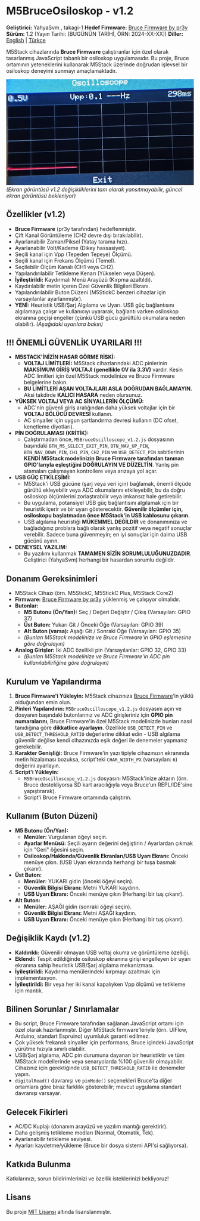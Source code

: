 # M5BruceOsiloskop - v1.2

**Geliştirici:** YahyaSvm , takagi-1
**Hedef Firmware:** [Bruce Firmware by pr3y](https://github.com/pr3y/Bruce)
**Sürüm:** 1.2 (Yayın Tarihi: [BUGÜNÜN TARİHİ, ÖRN: 2024-XX-XX])
**Diller:** [English](./README.md) | [Türkçe](./README_tr.md)

M5Stack cihazlarında **Bruce Firmware** çalıştıranlar için özel olarak tasarlanmış JavaScript tabanlı bir osiloskop uygulamasıdır. Bu proje, Bruce ortamının yeteneklerini kullanarak M5Stack üzerinde doğrudan işlevsel bir osiloskop deneyimi sunmayı amaçlamaktadır.


![M5BruceOsiloskop Ekran Görüntüsü](./assets/screenshot_scope.png)
*(Ekran görüntüsü v1.2 değişikliklerini tam olarak yansıtmayabilir, güncel ekran görüntüsü bekleniyor)*

## Özellikler (v1.2)

*   **Bruce Firmware** (pr3y tarafından) hedeflenmiştir.
*   Çift Kanal Görüntüleme (CH2 devre dışı bırakılabilir).
*   Ayarlanabilir Zaman/Piksel (Yatay tarama hızı).
*   Ayarlanabilir Volt/Kademe (Dikey hassasiyet).
*   Seçili kanal için Vpp (Tepeden Tepeye) Ölçümü.
*   Seçili kanal için Frekans Ölçümü (Temel).
*   Seçilebilir Ölçüm Kanalı (CH1 veya CH2).
*   Yapılandırılabilir Tetikleme Kenarı (Yükselen veya Düşen).
*   **İyileştirildi:** Kaydırmalı Menü Arayüzü (Kırpma azaltıldı).
*   Kaydırılabilir metin içeren Özel Güvenlik Bilgileri Ekranı.
*   Yapılandırılabilir Buton Düzeni (M5StickC benzeri cihazlar için varsayılanlar ayarlanmıştır).
*   **YENİ:** Heuristik USB/Şarj Algılama ve Uyarı. USB güç bağlantısını algılamaya çalışır ve kullanıcıyı uyararak, bağlantı varken osiloskop ekranına geçişi engeller (çünkü USB gücü gürültülü okumalara neden olabilir). *(Aşağıdaki uyarılara bakın)*

## !!! ÖNEMLİ GÜVENLİK UYARILARI !!!

*   **M5STACK'İNİZİN HASAR GÖRME RİSKİ:**
    *   **VOLTAJ LİMİTLERİ:** M5Stack cihazlarındaki ADC pinlerinin **MAKSİMUM GİRİŞ VOLTAJI (genellikle 0V ila 3.3V)** vardır. Kesin ADC limitleri için özel M5Stack modelinize ve Bruce Firmware belgelerine bakın.
    *   **BU LİMİTLERİ AŞAN VOLTAJLARI ASLA DOĞRUDAN BAĞLAMAYIN.** Aksi takdirde **KALICI HASARA** neden olursunuz.
*   **YÜKSEK VOLTAJ VEYA AC SİNYALLERİN ÖLÇÜMÜ:**
    *   ADC'nin güvenli giriş aralığından daha yüksek voltajlar için bir **VOLTAJ BÖLÜCÜ DEVRESİ** kullanın.
    *   AC sinyaller için uygun şartlandırma devresi kullanın (DC ofset, kenetleme diyotları).
*   **PİN DOĞRULAMASI (KRİTİK):**
    *   Çalıştırmadan önce, `M5BruceOscilloscope_v1.2.js` dosyasının başındaki `BTN_M5_SELECT_EXIT_PIN`, `BTN_NAV_UP_PIN`, `BTN_NAV_DOWN_PIN`, `CH1_PIN`, `CH2_PIN` ve `USB_DETECT_PIN` sabitlerinin **KENDİ M5Stack modelinizin Bruce Firmware tarafından tanınan GPIO'larıyla eşleştiğini DOĞRULAYIN VE DÜZELTİN**. Yanlış pin atamaları çalışmayan kontrollere veya arızaya yol açar.
*   **USB GÜÇ ETKİLEŞİMİ:**
    *   M5Stack'i USB gücüne (şarj veya veri için) bağlamak, önemli ölçüde gürültü ekleyebilir veya ADC okumalarını etkileyebilir, bu da doğru osiloskop ölçümlerini zorlaştırabilir veya imkansız hale getirebilir.
    *   Bu uygulama, potansiyel USB güç bağlantısını algılamak için bir heuristik içerir ve bir uyarı gösterecektir. **Güvenilir ölçümler için, osiloskopu başlatmadan önce M5Stack'in USB kablosunu çıkarın.**
    *   USB algılama heuristiği **MÜKEMMEL DEĞİLDİR** ve donanımınıza ve bağladığınız problara bağlı olarak yanlış pozitif veya negatif sonuçlar verebilir. Sadece buna güvenmeyin; en iyi sonuçlar için daima USB gücünü ayırın.
*   **DENEYSEL YAZILIM:**
    *   Bu yazılımı kullanmak **TAMAMEN SİZİN SORUMLULUĞUNUZDADIR**. Geliştirici (YahyaSvm) herhangi bir hasardan sorumlu değildir.

## Donanım Gereksinimleri

*   M5Stack Cihazı (örn. M5StickC, M5StickC Plus, M5Stack Core2)
*   **Firmware:** [Bruce Firmware by pr3y](https://github.com/pr3y/Bruce) yüklenmiş ve çalışıyor olmalıdır.
*   **Butonlar:**
    *   **M5 Butonu (Ön/Yan):** Seç / Değeri Değiştir / Çıkış (Varsayılan: GPIO 37)
    *   **Üst Buton:** Yukarı Git / Önceki Öğe (Varsayılan: GPIO 39)
    *   **Alt Buton (varsa):** Aşağı Git / Sonraki Öğe (Varsayılan: GPIO 35)
    *   *(Bunları M5Stack modelinize ve Bruce Firmware'in GPIO eşlemesine göre doğrulayın)*
*   **Analog Girişler:** İki ADC özellikli pin (Varsayılanlar: GPIO 32, GPIO 33)
    *   *(Bunları M5Stack modelinize ve Bruce Firmware'in ADC pin kullanılabilirliğine göre doğrulayın)*

## Kurulum ve Yapılandırma

1.  **Bruce Firmware'i Yükleyin:** M5Stack cihazınıza [Bruce Firmware](https://github.com/pr3y/Bruce)'in yüklü olduğundan emin olun.
2.  **Pinleri Yapılandırın:** `M5BruceOscilloscope_v1.2.js` dosyasını açın ve dosyanın başındaki butonlarınız ve ADC girişleriniz için **GPIO pin numaralarını**, Bruce Firmware'in özel M5Stack modelinizde bunları nasıl tanıdığına göre **dikkatlice ayarlayın**. Özellikle `USB_DETECT_PIN` ve `USB_DETECT_THRESHOLD_RATIO` değerlerine dikkat edin - USB algılama güvenilir değilse kendi cihazınızda eşik değeri ile denemeler yapmanız gerekebilir.
3.  **Karakter Genişliği:** Bruce Firmware'in yazı tipiyle cihazınızın ekranında metin hizalaması bozuksa, script'teki `CHAR_WIDTH_PX` (varsayılan: `6`) değerini ayarlayın.
4.  **Script'i Yükleyin:**
    *   `M5BruceOscilloscope_v1.2.js` dosyasını M5Stack'inize aktarın (örn. Bruce destekliyorsa SD kart aracılığıyla veya Bruce'un REPL/IDE'sine yapıştırarak).
    *   Script'i Bruce Firmware ortamında çalıştırın.

## Kullanım (Buton Düzeni)

*   **M5 Butonu (Ön/Yan):**
    *   **Menüler:** Vurgulanan öğeyi seçin.
    *   **Ayarlar Menüsü:** Seçili ayarın değerini değiştirin / Ayarlardan çıkmak için "Geri" öğesini seçin.
    *   **Osiloskop/Hakkında/Güvenlik Ekranları/USB Uyarı Ekranı:** Önceki menüye çıkın. (USB Uyarı ekranında herhangi bir tuşa basmak çıkarır).
*   **Üst Buton:**
    *   **Menüler:** YUKARI gidin (önceki öğeyi seçin).
    *   **Güvenlik Bilgisi Ekranı:** Metni YUKARI kaydırın.
    *   **USB Uyarı Ekranı:** Önceki menüye çıkın (Herhangi bir tuş çıkarır).
*   **Alt Buton:**
    *   **Menüler:** AŞAĞI gidin (sonraki öğeyi seçin).
    *   **Güvenlik Bilgisi Ekranı:** Metni AŞAĞI kaydırın.
    *   **USB Uyarı Ekranı:** Önceki menüye çıkın (Herhangi bir tuş çıkarır).

## Değişiklik Kaydı (v1.2)

*   **Kaldırıldı:** Güvenilir olmayan USB voltaj okuma ve görüntüleme özelliği.
*   **Eklendi:** Tespit edildiğinde osiloskop ekranına girişi engelleyen bir uyarı ekranına sahip heuristik USB/Şarj algılama mekanizması.
*   **İyileştirildi:** Kaydırma menülerindeki kırpmayı azaltmak için implementasyon.
*   **İyileştirildi:** Bir veya her iki kanal kapalıyken Vpp ölçümü ve tetikleme için mantık.

## Bilinen Sorunlar / Sınırlamalar

*   Bu script, Bruce Firmware tarafından sağlanan JavaScript ortamı için özel olarak hazırlanmıştır. Diğer M5Stack firmware'leriyle (örn. UIFlow, Arduino, standart Espruino) uyumluluk garanti edilmez.
*   Çok yüksek frekanslı sinyaller için performans, Bruce içindeki JavaScript yürütme hızıyla sınırlı olabilir.
*   USB/Şarj algılama, ADC pin durumuna dayanan bir heuristiktir ve tüm M5Stack modellerinde veya senaryolarda %100 güvenilir olmayabilir. Cihazınız için gerektiğinde `USB_DETECT_THRESHOLD_RATIO` ile denemeler yapın.
*   `digitalRead()` davranışı ve `pinMode()` seçenekleri Bruce'ta diğer ortamlara göre biraz farklılık gösterebilir; mevcut uygulama standart davranışı varsayar.

## Gelecek Fikirleri

*   AC/DC Kuplajı (donanım arayüzü ve yazılım mantığı gerektirir).
*   Daha gelişmiş tetikleme modları (Normal, Otomatik, Tek).
*   Ayarlanabilir tetikleme seviyesi.
*   Ayarları kaydetme/yükleme (Bruce bir dosya sistemi API'si sağlıyorsa).

## Katkıda Bulunma

Katkılarınızı, sorun bildirimlerinizi ve özellik isteklerinizi bekliyoruz!

## Lisans

Bu proje [MIT Lisansı](./LICENSE) altında lisanslanmıştır.
